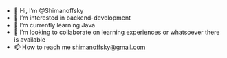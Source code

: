 - 👋 Hi, I’m @Shimanoffsky
- 👀 I’m interested in backend-development
- 🌱 I’m currently learning Java
- 💞️ I’m looking to collaborate on learning experiences or whatsoever there is available  
- 📫 How to reach me shimanoffsky@gmail.com 

<!---
Shimanoffsky/Shimanoffsky is a ✨ special ✨ repository because its `README.md` (this file) appears on your GitHub profile.
You can click the Preview link to take a look at your changes.
--->
